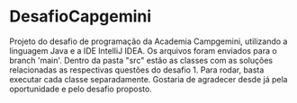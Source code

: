 # DesafioCapgemini
Projeto do desafio de programação da Academia Campgemini, utilizando a linguagem Java e a IDE IntelliJ IDEA. Os arquivos foram enviados para o branch 'main'. Dentro da pasta "src" estão as classes com as soluções relacionadas as respectivas questões do desafio 1. Para rodar, basta executar cada classe separadamente. Gostaria de agradecer desde já pela oportunidade e pelo desafio proposto. 
